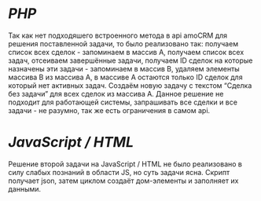 ***PHP***
========================
Так как нет подходяшего встроенного метода в api amoCRM для решения поставленной задачи, то было реализовано так: получаем список всех сделок - запоминаем в массив A, получаем список всех задач, отсеиваем завершённые задачи, получаем ID сделок на которые назначены эти задачи - запоминаем в массив B, удаляем элементы массива B из массива A, в массиве A остаются только ID сделок для который нет активных задач. Создаём новую задачу с текстом “Сделка без задачи” для всех сделок из массива A. Данное решение не подходит для работающей системы, запрашивать все сделки и все задачи - не разумно, так же есть ограничения в самом api.



***JavaScript / HTML***
========================
Решение второй задачи на JavaScript / HTML не было реализовано в силу слабых познаний в области JS, но суть задачи ясна. Скрипт получает json, затем циклом создаёт дом-элементы и заполняет их данными. 
